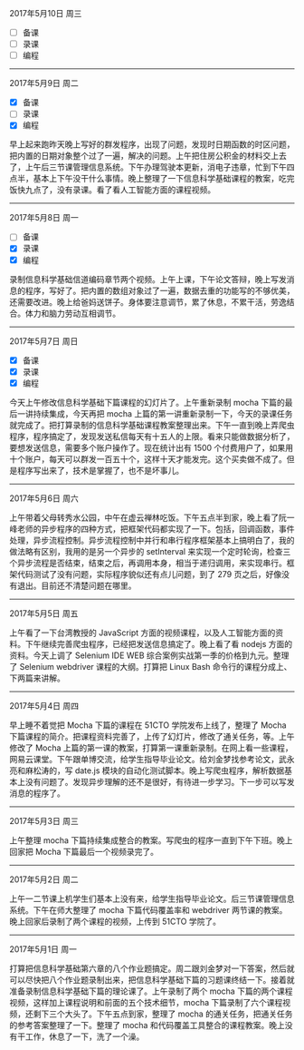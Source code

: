 2017年5月10日 周三

- [ ] 备课
- [ ] 录课
- [ ] 编程

---
2017年5月9日 周二

- [x] 备课
- [ ] 录课
- [x] 编程

早上起来跑昨天晚上写好的群发程序，出现了问题，发现时日期函数的时区问题，把内置的日期对象整个过了一遍，解决的问题。上午把住房公积金的材料交上去了，上午后三节课管理信息系统。下午办理驾驶本更新，消电子违章，忙到下午四点半，基本上下午没干什么事情。晚上整理了一下信息科学基础课程的教案，吃完饭快九点了，没有录课。看了看人工智能方面的课程视频。

---
2017年5月8日 周一

- [ ] 备课
- [x] 录课
- [x] 编程

录制信息科学基础信道编码章节两个视频。上午上课，下午论文答辩，晚上写发消息的程序，写好了。把内置的数组对象过了一遍，数据去重的功能写的不够优美，还需要改进。晚上给爸妈送饼子。身体要注意调节，累了休息，不累干活，劳逸结合。体力和脑力劳动互相调节。

---
2017年5月7日 周日

- [x] 备课 
- [x] 录课
- [x] 编程
 
今天上午修改信息科学基础下篇课程的幻灯片了。上午重新录制 mocha 下篇的最后一讲持续集成，今天再把 mocha 上篇的第一讲重新录制一下，今天的录课任务就完成了。把打算录制的信息科学基础课程教案整理出来。下午一直到晚上弄爬虫程序，程序搞定了，发现发送私信每天有十五人的上限。看来只能做数据分析了，要想发送信息，需要多个账户操作了。现在统计出有 1500 个付费用户了，如果用十个账户，每天可以群发一百五十个，这样十天才能发完。这个买卖做不成了。但是程序写出来了，技术是掌握了，也不是坏事儿。

---
2017年5月6日 周六

上午带着父母转秀水公园，中午在虚云禅林吃饭。下午五点半到家，晚上看了阮一峰老师的异步程序的四种方式，把框架代码都实现了一下。包括，回调函数，事件处理，异步流程控制。异步流程控制中并行和串行程序框架基本上搞明白了，我的做法略有区别，我用的是另一个异步的 setInterval 来实现一个定时轮询，检查三个异步流程是否结束，结束之后，再调用本身，相当于递归调用，来实现串行。框架代码测试了没有问题，实际程序貌似还有点儿问题，到了 279 页之后，好像没有退出。目前还不清楚问题在哪里。

---
2017年5月5日 周五

上午看了一下台湾教授的 JavaScript 方面的视频课程，以及人工智能方面的资料。下午继续完善爬虫程序，已经把发送信息搞定了。晚上看了看 nodejs 方面的资料。今天上调了 Selenium IDE WEB 综合案例实战第一季的价格到九元。整理了 Selenium webdriver 课程的大纲。打算把 Linux Bash 命令行的课程分成上、下两篇来讲解。

---
2017年5月4日 周四

早上睡不着觉把 Mocha 下篇的课程在 51CTO 学院发布上线了，整理了 Mocha 下篇课程的简介。把课程资料完善了，上传了幻灯片，修改了通关任务，等。上午修改了 Mocha 上篇的第一课的教案，打算第一课重新录制。在网上看一些课程，网易云课堂。下午跟单博交流，给学生指导毕业论文。给刘金梦找参考论文，武永亮和麻松涛的，写 date.js 模块的自动化测试脚本。晚上写爬虫程序，解析数据基本上没有问题了。发现异步理解的还不是很好，有待进一步学习。下一步可以写发消息的程序了。

---
2017年5月3日 周三

上午整理 mocha 下篇持续集成整合的教案。写爬虫的程序一直到下午下班。晚上回家把 Mocha 下篇最后一个视频录完了。

---
2017年5月2日 周二

上午一二节课上机学生们基本上没有来，给学生指导毕业论文。后三节课管理信息系统。下午在师大整理了 mocha 下篇代码覆盖率和 webdriver 两节课的教案。晚上回家后录制了两个课程的视频，上传到 51CTO 学院了。

---
2017年5月1日 周一

打算把信息科学基础第六章的八个作业题搞定。周二跟刘金梦对一下答案，然后就可以尽快把八个作业题录制出来，把信息科学基础下篇的习题课终结一下。接着就准备录制信息科学基础下篇的理论课了。上午录制了两个 mocha 下篇的两个课程视频，这样加上课程说明和前面的五个技术细节，mocha 下篇录制了六个课程视频，还剩下三个大头了。下午五点到家，整理了 mocha 的通关任务，把通关任务的参考答案整理了一下。整理了 mocha 和代码覆盖工具整合的课程教案。晚上没有干工作，休息了一下，洗了一个澡。

